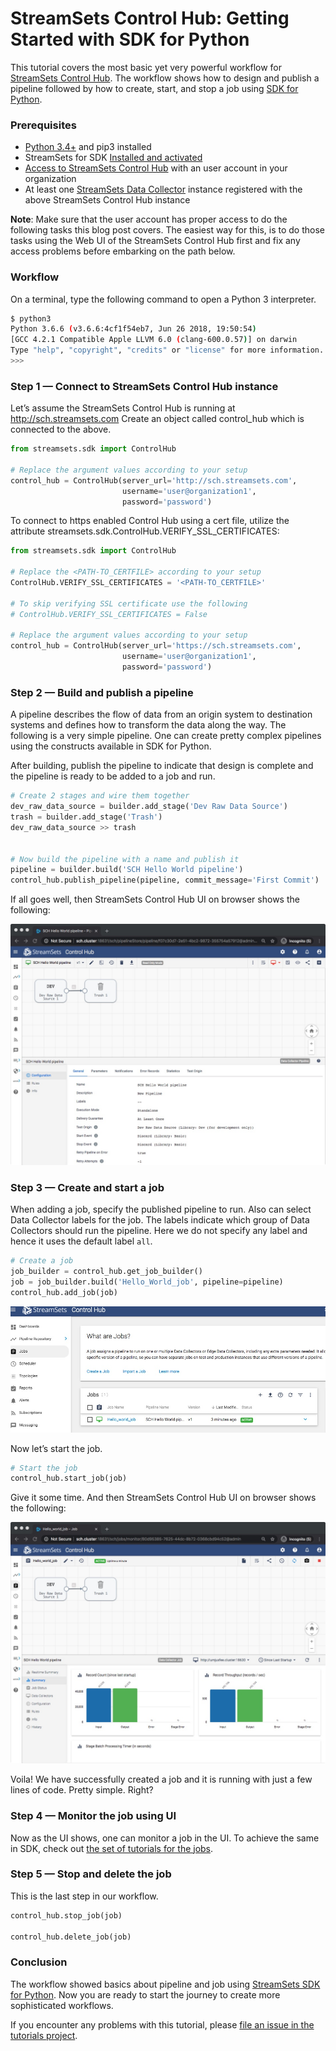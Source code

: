 StreamSets Control Hub: Getting Started with SDK for Python
===========================================================

This tutorial covers the most basic yet very powerful workflow for [StreamSets Control Hub](https://streamsets.com/products/dataops-platform/control-hub/). The workflow shows how to design and 
publish a pipeline followed by how to create, start, and stop a job using [SDK for Python](https://streamsets.com/documentation/sdk/latest/index.html). 

### Prerequisites
* [Python 3.4+](https://docs.python.org/3/using/index.html) and pip3 installed
* StreamSets for SDK [Installed and activated](https://streamsets.com/documentation/sdk/latest/installation.html) 
* [Access to StreamSets Control Hub](https://streamsets.com/documentation/controlhub/latest/help/controlhub/UserGuide/OrganizationSecurity/OrgSecurity_Overview.html#concept_q5z_jkl_wy) with an user account in your  organization 
* At least one [StreamSets Data Collector](https://streamsets.com/products/dataops-platform/data-collector/) instance registered with the above StreamSets Control Hub instance
 

**Note**: Make sure that the user account has proper access to do the following tasks this blog post covers. The easiest way for this, is to do those tasks using the Web UI of the StreamSets Control Hub first and fix any access problems before embarking on the path below. 

### Workflow
On a terminal, type the following command to open a Python 3 interpreter.

```bash
$ python3
Python 3.6.6 (v3.6.6:4cf1f54eb7, Jun 26 2018, 19:50:54)
[GCC 4.2.1 Compatible Apple LLVM 6.0 (clang-600.0.57)] on darwin
Type "help", "copyright", "credits" or "license" for more information.
>>>
```

### Step 1 &mdash; Connect to StreamSets Control Hub instance

Let’s assume the StreamSets Control Hub is running at http://sch.streamsets.com 
Create an object called control_hub which is connected to the above. 

```python
from streamsets.sdk import ControlHub

# Replace the argument values according to your setup
control_hub = ControlHub(server_url='http://sch.streamsets.com',
                         username='user@organization1',
                         password='password')
```

To connect to https enabled Control Hub using a cert file, utilize the attribute streamsets.sdk.ControlHub.VERIFY_SSL_CERTIFICATES:

```python
from streamsets.sdk import ControlHub

# Replace the <PATH-TO_CERTFILE> according to your setup
ControlHub.VERIFY_SSL_CERTIFICATES = '<PATH-TO_CERTFILE>' 

# To skip verifying SSL certificate use the following
# ControlHub.VERIFY_SSL_CERTIFICATES = False

# Replace the argument values according to your setup
control_hub = ControlHub(server_url='https://sch.streamsets.com',
                         username='user@organization1',
                         password='password')
```

### Step 2 &mdash; Build and publish a pipeline
A pipeline describes the flow of data from an origin system to destination systems and defines how to transform the data along the way. The following is a very simple pipeline. One can create pretty complex pipelines using the constructs available in SDK for Python.

After building, publish the pipeline to indicate that design is complete and the pipeline is ready to be added to a job and run.

```python
# Create 2 stages and wire them together
dev_raw_data_source = builder.add_stage('Dev Raw Data Source')
trash = builder.add_stage('Trash')
dev_raw_data_source >> trash


# Now build the pipeline with a name and publish it
pipeline = builder.build('SCH Hello World pipeline')
control_hub.publish_pipeline(pipeline, commit_message='First Commit')
```
If all goes well, then StreamSets Control Hub UI on browser shows the following:

![image alt text](images/Hello_World_pipeline_canvaas.jpeg)

### Step 3 &mdash; Create and start a job
When adding a job, specify the published pipeline to run. Also can select Data Collector labels for the job. The labels indicate which group of Data Collectors should run the pipeline. Here we do not specify any label and hence it uses the default label `all`. 

```python
# Create a job
job_builder = control_hub.get_job_builder()
job = job_builder.build('Hello_World_job', pipeline=pipeline)
control_hub.add_job(job)
```
![image alt text](images/Hello_World_job.jpeg)

Now let’s start the job.

```python
# Start the job
control_hub.start_job(job)
```

Give it some time. And then StreamSets Control Hub UI on browser shows the following:

![image alt text](images/Hello_World_job_running.jpeg)

Voila! We have successfully created a job and it is running with just a few lines of code. Pretty simple. Right?

### Step 4 &mdash; Monitor the job using UI
Now as the UI shows, one can monitor a job in the UI. 
To achieve the same in SDK, check out [the set of tutorials for the jobs](../tutorial-jobs/readme.md).


### Step 5 &mdash; Stop and delete the job
This is the last step in our workflow.

```python
control_hub.stop_job(job)

control_hub.delete_job(job)
```

### Conclusion
The workflow showed basics about pipeline and job using [StreamSets SDK for Python](https://streamsets.com/documentation/sdk/latest/index.html). 
Now you are ready to start the journey to create more sophisticated workflows.

If you encounter any problems with this tutorial, please [file an issue in the tutorials project](https://github.com/streamsets/tutorials/issues/new).







